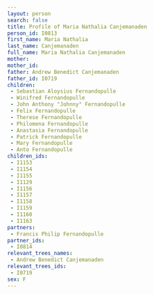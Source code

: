 ```yaml
---
layout: person
search: false
title: Profile of Maria Nathalia Canjemanaden
person_id: I0813
first_name: Maria Nathalia
last_name: Canjemanaden
full_name: Maria Nathalia Canjemanaden
mother: 
mother_id: 
father: Andrew Benedict Canjemanaden
father_id: I0719
children:
 - Sebastian Aloysius Fernandopulle
 - Winifred Fernandopulle
 - John Anthony "Johnny" Fernandopulle
 - Felix Fernandopulle
 - Therese Fernandopulle
 - Philomena Fernandopulle
 - Anastasia Fernandopulle
 - Patrick Fernandopulle
 - Mary Fernandopulle
 - Anto Fernandopulle
children_ids:
 - I1153
 - I1154
 - I1155
 - I1129
 - I1156
 - I1157
 - I1158
 - I1159
 - I1160
 - I1163
partners:
 - Francis Philip Fernandopulle
partner_ids:
 - I0814
relevant_trees_names:
 - Andrew Benedict Canjemanaden
relevant_trees_ids:
 - I0719
sex: F
---
```



